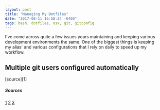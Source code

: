 ```yaml
---
layout: post
title: "Managing My Dotfiles"
date: "2017-08-11 16:58:34 -0400"
tags: bash, dotfiles, osx, git, gitconfig
---
```


I've come across quite a few issues years maintaining and keeping various development environments the same.  One of the biggest things is keeping my alias' and various configurations that I rely on daily to speed up my workflow.


## Multiple git users configured automatically
[source][1]




##### Sources

[1](http://nuclearsquid.com/writings/git-tricks-tips-workflows/)
[2](https://stackoverflow.com/questions/4220416/can-i-specify-multiple-users-for-myself-in-gitconfig)
[3](https://coderwall.com/p/6bqzvq/sudoless-brewed-rubygems-on-os-x)
